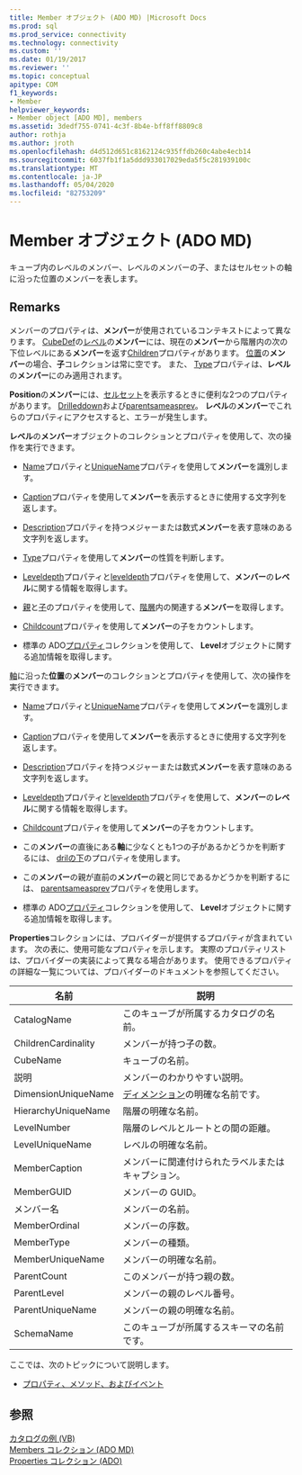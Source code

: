 ```yaml
---
title: Member オブジェクト (ADO MD) |Microsoft Docs
ms.prod: sql
ms.prod_service: connectivity
ms.technology: connectivity
ms.custom: ''
ms.date: 01/19/2017
ms.reviewer: ''
ms.topic: conceptual
apitype: COM
f1_keywords:
- Member
helpviewer_keywords:
- Member object [ADO MD], members
ms.assetid: 3dedf755-0741-4c3f-8b4e-bff8ff8809c8
author: rothja
ms.author: jroth
ms.openlocfilehash: d4d512d651c8162124c935ffdb260c4abe4ecb14
ms.sourcegitcommit: 6037fb1f1a5ddd933017029eda5f5c281939100c
ms.translationtype: MT
ms.contentlocale: ja-JP
ms.lasthandoff: 05/04/2020
ms.locfileid: "82753209"
---
```

# <a name="member-object-ado-md"></a>Member オブジェクト (ADO MD)
キューブ内のレベルのメンバー、レベルのメンバーの子、またはセルセットの軸に沿った位置のメンバーを表します。  
  
## <a name="remarks"></a>Remarks  
 メンバーのプロパティは、**メンバー**が使用されているコンテキストによって異なります。 [CubeDef](../../../ado/reference/ado-md-api/cubedef-object-ado-md.md)の[レベル](../../../ado/reference/ado-md-api/level-object-ado-md.md)の**メンバー**には、現在の**メンバー**から階層内の次の下位レベルにある**メンバー**を返す[Children](../../../ado/reference/ado-md-api/children-property-ado-md.md)プロパティがあります。 [位置](../../../ado/reference/ado-md-api/position-object-ado-md.md)の**メンバー**の場合、**子**コレクションは常に空です。 また、 [Type](../../../ado/reference/ado-md-api/type-property-ado-md.md)プロパティは、**レベル**の**メンバー**にのみ適用されます。  
  
 **Position**の**メンバー**には、[セルセット](../../../ado/reference/ado-md-api/cellset-object-ado-md.md)を表示するときに便利な2つのプロパティがあります。 [Drilleddown](../../../ado/reference/ado-md-api/drilleddown-property-ado-md.md)および[parentsameasprev](../../../ado/reference/ado-md-api/parentsameasprev-property-ado-md.md)。 **レベル**の**メンバー**でこれらのプロパティにアクセスすると、エラーが発生します。  
  
 **レベル**の**メンバー**オブジェクトのコレクションとプロパティを使用して、次の操作を実行できます。  
  
-   [Name](../../../ado/reference/ado-md-api/name-property-ado-md.md)プロパティと[UniqueName](../../../ado/reference/ado-md-api/uniquename-property-ado-md.md)プロパティを使用して**メンバー**を識別します。  
  
-   [Caption](../../../ado/reference/ado-md-api/caption-property-ado-md.md)プロパティを使用して**メンバー**を表示するときに使用する文字列を返します。  
  
-   [Description](../../../ado/reference/ado-md-api/description-property-ado-md.md)プロパティを持つメジャーまたは数式**メンバー**を表す意味のある文字列を返します。  
  
-   [Type](../../../ado/reference/ado-md-api/type-property-ado-md.md)プロパティを使用して**メンバー**の性質を判断します。  
  
-   [Leveldepth](../../../ado/reference/ado-md-api/leveldepth-property-ado-md.md)プロパティと[leveldepth](../../../ado/reference/ado-md-api/levelname-property-ado-md.md)プロパティを使用して、**メンバー**の**レベル**に関する情報を取得します。  
  
-   [親](../../../ado/reference/ado-md-api/parent-property-ado-md.md)と[子](../../../ado/reference/ado-md-api/children-property-ado-md.md)のプロパティを使用して、[階層](../../../ado/reference/ado-md-api/hierarchy-object-ado-md.md)内の関連する**メンバー**を取得します。  
  
-   [Childcount](../../../ado/reference/ado-md-api/childcount-property-ado-md.md)プロパティを使用して**メンバー**の子をカウントします。  
  
-   標準の ADO[プロパティ](../../../ado/reference/ado-api/properties-collection-ado.md)コレクションを使用して、 **Level**オブジェクトに関する追加情報を取得します。  
  
 [軸](../../../ado/reference/ado-md-api/axis-object-ado-md.md)に沿った**位置**の**メンバー**のコレクションとプロパティを使用して、次の操作を実行できます。  
  
-   [Name](../../../ado/reference/ado-md-api/name-property-ado-md.md)プロパティと[UniqueName](../../../ado/reference/ado-md-api/uniquename-property-ado-md.md)プロパティを使用して**メンバー**を識別します。  
  
-   [Caption](../../../ado/reference/ado-md-api/caption-property-ado-md.md)プロパティを使用して**メンバー**を表示するときに使用する文字列を返します。  
  
-   [Description](../../../ado/reference/ado-md-api/description-property-ado-md.md)プロパティを持つメジャーまたは数式**メンバー**を表す意味のある文字列を返します。  
  
-   [Leveldepth](../../../ado/reference/ado-md-api/leveldepth-property-ado-md.md)プロパティと[leveldepth](../../../ado/reference/ado-md-api/levelname-property-ado-md.md)プロパティを使用して、**メンバー**の**レベル**に関する情報を取得します。  
  
-   [Childcount](../../../ado/reference/ado-md-api/childcount-property-ado-md.md)プロパティを使用して**メンバー**の子をカウントします。  
  
-   この**メンバー**の直後にある**軸**に少なくとも1つの子があるかどうかを判断するには、 [drilの下](../../../ado/reference/ado-md-api/drilleddown-property-ado-md.md)のプロパティを使用します。  
  
-   この**メンバー**の親が直前の**メンバー**の親と同じであるかどうかを判断するには、 [parentsameasprev](../../../ado/reference/ado-md-api/parentsameasprev-property-ado-md.md)プロパティを使用します。  
  
-   標準の ADO[プロパティ](../../../ado/reference/ado-api/properties-collection-ado.md)コレクションを使用して、 **Level**オブジェクトに関する追加情報を取得します。  
  
 **Properties**コレクションには、プロバイダーが提供するプロパティが含まれています。 次の表に、使用可能なプロパティを示します。 実際のプロパティリストは、プロバイダーの実装によって異なる場合があります。 使用できるプロパティの詳細な一覧については、プロバイダーのドキュメントを参照してください。  
  
|名前|説明|  
|----------|-----------------|  
|CatalogName|このキューブが所属するカタログの名前。|  
|ChildrenCardinality|メンバーが持つ子の数。|  
|CubeName|キューブの名前。|  
|説明|メンバーのわかりやすい説明。|  
|DimensionUniqueName|[ディメンション](../../../ado/reference/ado-md-api/dimension-object-ado-md.md)の明確な名前です。|  
|HierarchyUniqueName|階層の明確な名前。|  
|LevelNumber|階層のレベルとルートとの間の距離。|  
|LevelUniqueName|レベルの明確な名前。|  
|MemberCaption|メンバーに関連付けられたラベルまたはキャプション。|  
|MemberGUID|メンバーの GUID。|  
|メンバー名|メンバーの名前。|  
|MemberOrdinal|メンバーの序数。|  
|MemberType|メンバーの種類。|  
|MemberUniqueName|メンバーの明確な名前。|  
|ParentCount|このメンバーが持つ親の数。|  
|ParentLevel|メンバーの親のレベル番号。|  
|ParentUniqueName|メンバーの親の明確な名前。|  
|SchemaName|このキューブが所属するスキーマの名前です。|  
  
 ここでは、次のトピックについて説明します。  
  
-   [プロパティ、メソッド、およびイベント](../../../ado/reference/ado-md-api/member-object-properties-methods-and-events.md)  
  
## <a name="see-also"></a>参照  
 [カタログの例 (VB)](../../../ado/reference/ado-md-api/catalog-example-vb.md)   
 [Members コレクション (ADO MD)](../../../ado/reference/ado-md-api/members-collection-ado-md.md)   
 [Properties コレクション (ADO)](../../../ado/reference/ado-api/properties-collection-ado.md)
